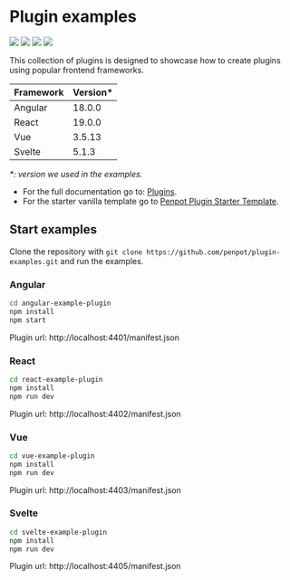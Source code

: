 # Plugin examples

<a href="https://angular.dev/"><img src="https://img.shields.io/badge/Angular-DD0031?style=for-the-badge&logo=angular&logoColor=white"/></a> <a href="https://react.dev/"><img src="https://img.shields.io/badge/React-20232A?style=for-the-badge&logo=react&logoColor=61DAFB"/></a> <a href="https://vuejs.org/"><img src="https://img.shields.io/badge/Vue%20js-35495E?style=for-the-badge&logo=vuedotjs&logoColor=4FC08D"/></a> <a href="https://svelte.dev/"><img src="https://img.shields.io/badge/Svelte-4A4A55?style=for-the-badge&logo=svelte&logoColor=FF3E00"/></a>

This collection of plugins is designed to showcase how to create plugins using popular frontend frameworks.

| Framework | Version\* |
| --------- | --------- |
| Angular   | 18.0.0    |
| React     | 19.0.0    |
| Vue       | 3.5.13    |
| Svelte    | 5.1.3     |

_\*: version we used in the examples._

- For the full documentation go to: [Plugins](https://help.penpot.app/plugins/).
- For the starter vanilla template go to [Penpot Plugin Starter Template](https://github.com/penpot/penpot-plugin-starter-template).

## Start examples

Clone the repository with `git clone https://github.com/penpot/plugin-examples.git` and run the examples.

### Angular

```bash
cd angular-example-plugin
npm install
npm start
```

Plugin url: http://localhost:4401/manifest.json

### React

```bash
cd react-example-plugin
npm install
npm run dev
```

Plugin url: http://localhost:4402/manifest.json

### Vue

```bash
cd vue-example-plugin
npm install
npm run dev
```

Plugin url: http://localhost:4403/manifest.json

### Svelte

```bash
cd svelte-example-plugin
npm install
npm run dev
```

Plugin url: http://localhost:4405/manifest.json
